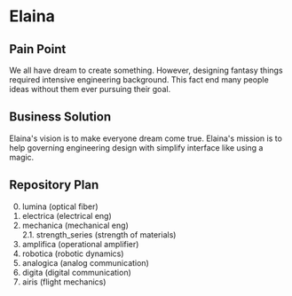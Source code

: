 # Elaina
<h2> Pain Point </h2>

We all have dream to create something. However, designing fantasy things required intensive engineering background. This fact end many people ideas without them ever pursuing their goal.

<h2> Business Solution </h2>

Elaina's vision is to make everyone dream come true. Elaina's mission is to help governing engineering design with simplify interface like using a magic.

<h2> Repository Plan </h2>

0. lumina (optical fiber)
1. electrica (electrical eng)
2. mechanica (mechanical eng) <br />
2.1. strength_series (strength of materials)
3. amplifica (operational amplifier)
4. robotica (robotic dynamics)
5. analogica (analog communication)
6. digita (digital communication)
7. airis (flight mechanics)
